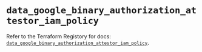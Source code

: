 # `data_google_binary_authorization_attestor_iam_policy`

Refer to the Terraform Registory for docs: [`data_google_binary_authorization_attestor_iam_policy`](https://registry.terraform.io/providers/hashicorp/google/4.72.1/docs/data-sources/binary_authorization_attestor_iam_policy).
